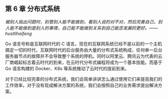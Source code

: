 ## 第 6 章 分布式系统

*被别人指出问题时，别管别人能不能做到，看别人说的对不对，然后完善自己。别人能不能做到是别人的事情，自己能不能做到关系到自己能否发展的更好。——hustlihaifeng*

Go 语言号称是互联网时代的 C 语言。现在的互联网系统已经不是以前的一个主机搞定一切的时代，互联网时代的后台服务由大量的分布式系统构成，任何单一后台服务器节点的故障并不会导致整个系统的停机。同时以阿里云、腾讯云为代表的云厂商崛起标志着云时代的到来，在云时代分布式编程将成为一个基本技能。而基于 Go 语言构建的 Docker、K8s 等系统推动了云时代的提前到来。

对于已经比较完善的分布式系统，我们会简单讲讲怎么通过使用它们来提高我们的工作效率。对于没有现成解决方案的系统，我们会按照自己的业务需求提出解决方案。
